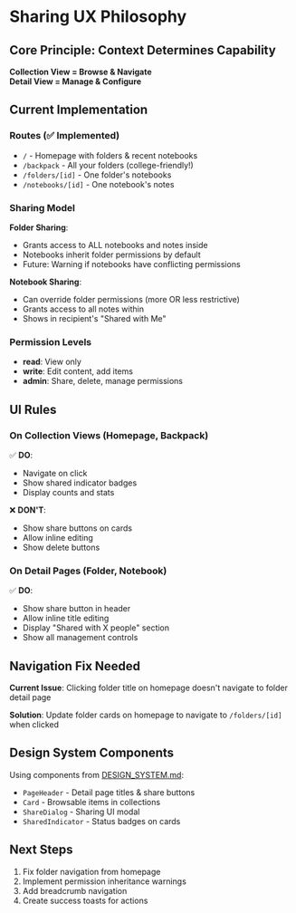 # Sharing UX Philosophy

## Core Principle: Context Determines Capability

**Collection View = Browse & Navigate**  
**Detail View = Manage & Configure**

## Current Implementation

### Routes (✅ Implemented)

- `/` - Homepage with folders & recent notebooks
- `/backpack` - All your folders (college-friendly!)
- `/folders/[id]` - One folder's notebooks
- `/notebooks/[id]` - One notebook's notes

### Sharing Model

**Folder Sharing**:

- Grants access to ALL notebooks and notes inside
- Notebooks inherit folder permissions by default
- Future: Warning if notebooks have conflicting permissions

**Notebook Sharing**:

- Can override folder permissions (more OR less restrictive)
- Grants access to all notes within
- Shows in recipient's "Shared with Me"

### Permission Levels

- **read**: View only
- **write**: Edit content, add items
- **admin**: Share, delete, manage permissions

## UI Rules

### On Collection Views (Homepage, Backpack)

✅ **DO**:

- Navigate on click
- Show shared indicator badges
- Display counts and stats

❌ **DON'T**:

- Show share buttons on cards
- Allow inline editing
- Show delete buttons

### On Detail Pages (Folder, Notebook)

✅ **DO**:

- Show share button in header
- Allow inline title editing
- Display "Shared with X people" section
- Show all management controls

## Navigation Fix Needed

**Current Issue**: Clicking folder title on homepage doesn't navigate to folder detail page

**Solution**: Update folder cards on homepage to navigate to `/folders/[id]` when clicked

## Design System Components

Using components from [DESIGN_SYSTEM.md](./DESIGN_SYSTEM.md):

- `PageHeader` - Detail page titles & share buttons
- `Card` - Browsable items in collections
- `ShareDialog` - Sharing UI modal
- `SharedIndicator` - Status badges on cards

## Next Steps

1. Fix folder navigation from homepage
2. Implement permission inheritance warnings
3. Add breadcrumb navigation
4. Create success toasts for actions
